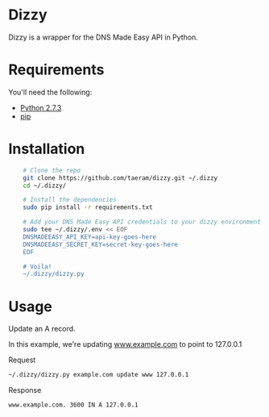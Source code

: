 Dizzy
=====

Dizzy is a wrapper for the DNS Made Easy API in Python.

Requirements
============
You'll need the following:

* [Python 2.7.3](http://www.python.org/)
* [pip](https://github.com/pypa/pip)

Installation
============

```bash
    # Clone the repo
    git clone https://github.com/taeram/dizzy.git ~/.dizzy
    cd ~/.dizzy/

    # Install the dependencies
    sudo pip install -r requirements.txt

    # Add your DNS Made Easy API credentials to your dizzy environment
    sudo tee ~/.dizzy/.env << EOF
    DNSMADEEASY_API_KEY=api-key-goes-here
    DNSMADEEASY_SECRET_KEY=secret-key-goes-here
    EOF

    # Voila!
    ~/.dizzy/dizzy.py
```

Usage
=====

Update an A record. 

In this example, we're updating www.example.com to point to 127.0.0.1

Request
```bash
~/.dizzy/dizzy.py example.com update www 127.0.0.1
```

Response
```
www.example.com. 3600 IN A 127.0.0.1
```
